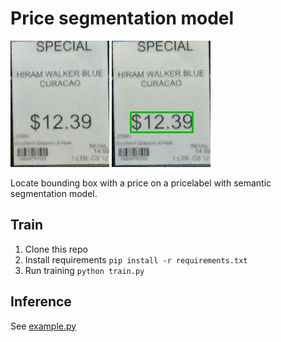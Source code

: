 # Price segmentation model

![input](./test/input.jpg)
![output](./test/output.jpg)

Locate bounding box with a price on a pricelabel with semantic segmentation model.


## Train

1. Clone this repo
2. Install requirements `pip install -r requirements.txt`
3. Run training `python train.py`

## Inference

See [example.py](.example.py)
